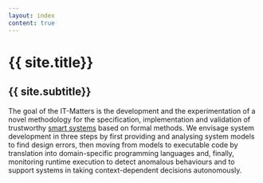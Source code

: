 ```yaml
---
layout: index
content: true
---
```


# {{ site.title}}
## {{ site.subtitle}}

The goal of the IT-Matters is the development and the experimentation
of a novel methodology for the specification, implementation and
validation of trustworthy [smart systems](description/smart.html) based on formal
methods. We envisage system development in three steps by first
providing and analysing system models to find design errors, then
moving from models to executable code by translation into
domain-specific programming languages and, finally, monitoring runtime
execution to detect anomalous behaviours and to support systems in
taking context-dependent decisions autonomously.


